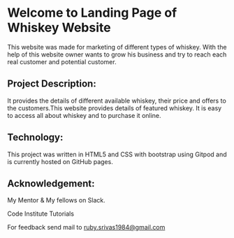# Welcome to Landing Page of Whiskey Website

This website was made for marketing of different types of whiskey.
With the help of this website owner wants to grow his business and try to reach each real customer and potential customer.



## Project Description:

It provides the details of different available whiskey, their price and offers to the customers.This website provides details of featured whiskey. It is easy to access all about whiskey and to purchase it online.

## Technology:

This project was written in HTML5 and CSS with bootstrap using Gitpod and is currently hosted on GitHub pages.


## Acknowledgement:

My Mentor & My fellows on Slack.

Code Institute Tutorials


For feedback send mail to ruby.srivas1984@gmail.com
